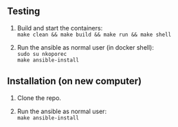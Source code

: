 ## Testing
 1. Build and start the containers: \
`make clean && make build && make run && make shell`

 2. Run the ansible as normal user (in docker shell): \
`sudo su nkoporec` \
`make ansible-install`

## Installation (on new computer)
 1. Clone the repo.

 2. Run the ansible as normal user: \
`make ansible-install`
